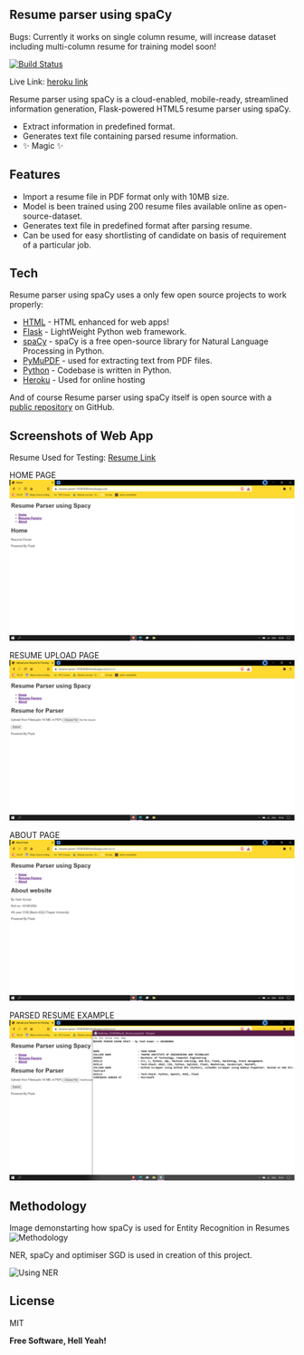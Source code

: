 ## Resume parser using spaCy

Bugs: Currently it works on single column resume, will increase dataset including multi-column resume for training model soon!

[![Build Status](https://travis-ci.org/joemccann/dillinger.svg?branch=master)](https://travis-ci.org/joemccann/dillinger)

Live Link: [heroku link]

Resume parser using spaCy is a cloud-enabled, mobile-ready, streamlined information generation,
Flask-powered HTML5 resume parser using spaCy.

- Extract information in predefined format.
- Generates text file containing parsed resume information.
- ✨ Magic ✨

## Features

- Import a resume file in PDF format only with 10MB size. 
- Model is been trained using 200 resume files available online as open-source-dataset. 
- Generates text file in predefined format after parsing resume.
- Can be used for easy shortlisting of candidate on basis of requirement of a particular job.

## Tech

Resume parser using spaCy uses a only few open source projects to work properly:
- [HTML] - HTML enhanced for web apps!
- [Flask] - LightWeight Python web framework.
- [spaCy] - spaCy is a free open-source library for Natural Language Processing in Python.
- [PyMuPDF] - used for extracting text from PDF files.
- [Python] - Codebase is written in Python.
- [Heroku] - Used for online hosting

And of course Resume parser using spaCy itself is open source with a [public repository][dill] on GitHub.

## Screenshots of Web App 

Resume Used for Testing: [Resume Link]

HOME PAGE
![ScreenShot for Home Page](https://github.com/Tewatia5355/Resume_Parser_Spacy/blob/main/Screenshots/Home.png?raw=true)

RESUME UPLOAD PAGE
![ScreenShot for Resume Upload Page](https://github.com/Tewatia5355/Resume_Parser_Spacy/blob/main/Screenshots/Resume%20Upload.png?raw=true)

ABOUT PAGE
![ScreenShot for About Page](https://github.com/Tewatia5355/Resume_Parser_Spacy/blob/main/Screenshots/About.png?raw=true)

PARSED RESUME EXAMPLE
![ScreenShot for Parsed Resume](https://github.com/Tewatia5355/Resume_Parser_Spacy/blob/main/Screenshots/Parsed%20Resume.png?raw=true)

## Methodology

Image demonstarting how spaCy is used for Entity Recognition in Resumes
![Methodology](https://camo.githubusercontent.com/8f34408181d3e8dc80c60a39b86e54760c200bff74fbf6074cd5958cb0c96c65/68747470733a2f2f63646e2d696d616765732d312e6d656469756d2e636f6d2f6d61782f313630302f312a645f6e33477250646358485235545336396b2d596c672e706e67)

NER, spaCy and optimiser SGD is used in creation of this project.

![Using NER](https://miro.medium.com/max/978/1*DIQkCDmuE7PUaNa7VzucuQ.png)

## License

MIT

**Free Software, Hell Yeah!**

[//]: # (These are reference links used in the body of this note and get stripped out when the markdown processor does its job. There is no need to format nicely because it shouldn't be seen. Thanks SO - http://stackoverflow.com/questions/4823468/store-comments-in-markdown-syntax)

   [dill]: <https://github.com/Tewatia5355/Resume_Parser_Spacy>
   [HTML]: <https://html.com/>
   [Flask]: <https://flask.palletsprojects.com/en/2.0.x/>
   [spaCy]: <https://spacy.io/>
   [PyMuPDF]: <https://pymupdf.readthedocs.io/en/latest/intro.html#>
   [Python]: <https://www.python.org/>
   [Heroku]: <https://www.heroku.com/>
   [heroku link]: <https://resume-parser-101803064.herokuapp.com/>
   [Resume Link]: <https://bit.ly/ResumeYashKumar>
